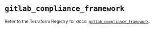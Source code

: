 # `gitlab_compliance_framework`

Refer to the Terraform Registry for docs: [`gitlab_compliance_framework`](https://registry.terraform.io/providers/gitlabhq/gitlab/16.7.0/docs/resources/compliance_framework).
